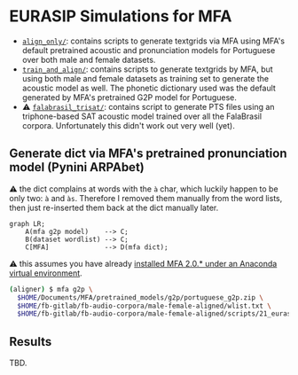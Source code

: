 # EURASIP Simulations for MFA

- [`align_only/`](./align_only): contains scripts to generate textgrids via MFA
  using MFA's default pretrained acoustic and pronunciation models for
  Portuguese over both male and female datasets.
- [`train_and_align/`](./train_and_align): contains scripts to generate
  textgrids by MFA, but using both male and female datasets as training set to 
  generate the acoustic model as well. The phonetic dictionary used was the 
  default generated by MFA's pretrained G2P model for Portuguese.
- :warning: [`falabrasil_trisat/`](./falabrasil_trisat): contains script to generate PTS
  files using an triphone-based SAT acoustic model trained over all the
  FalaBrasil corpora. Unfortunately this didn't work out very well (yet).


## Generate dict via MFA's pretrained pronunciation model (Pynini ARPAbet)

:warning: the dict complains at words with the `à` char, which luckily happen
to be only two: `à` and `às`. Therefore I removed them manually from the word
lists, then just re-inserted them back at the dict manually later.

```mermaid
graph LR;
    A(mfa g2p model)    --> C;
    B(dataset wordlist) --> C;
    C[MFA]              --> D(mfa dict);
```

:warning: this assumes you have already [installed MFA 2.0.\* under an Anaconda
virtual environment](https://montreal-forced-aligner.readthedocs.io/en/latest/installation.html).

```bash
(aligner) $ mfa g2p \
  $HOME/Documents/MFA/pretrained_models/g2p/portuguese_g2p.zip \
  $HOME/fb-gitlab/fb-audio-corpora/male-female-aligned/wlist.txt \
  $HOME/fb-gitlab/fb-audio-corpora/male-female-aligned/scripts/21_eurasip_mfa/dict_mfa.dict
```

## Results

TBD.
